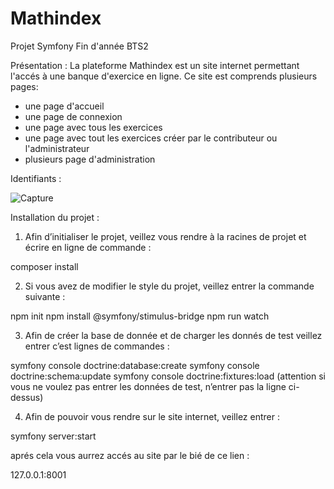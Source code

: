 # Mathindex
Projet Symfony Fin d'année BTS2 

Présentation :
La plateforme Mathindex est un site internet permettant l'accés à une banque d'exercice en ligne.
Ce site est comprends plusieurs pages:
- une page d'accueil
- une page de connexion
- une page avec tous les exercices
- une page avec tout les exercices créer par le contributeur ou l'administrateur
- plusieurs page d'administration


Identifiants :

![Capture](https://github.com/BR4NJO/Mathindex/assets/101703473/0d35cade-fb22-440b-958f-14f730b08756)


Installation du projet :

1. Afin d’initialiser le projet, veillez vous rendre à la racines de projet et écrire en ligne de commande :

composer install


2. Si vous avez de modifier le style du projet, veillez entrer la commande suivante :

npm init
npm install @symfony/stimulus-bridge
npm run watch

3. Afin de créer la base de donnée et de charger les donnés de test veillez entrer c’est lignes de commandes :

symfony console doctrine:database:create
symfony console doctrine:schema:update
symfony console doctrine:fixtures:load 
(attention si vous ne voulez pas entrer les données de test, n’entrer pas la ligne ci-dessus)

4. Afin de pouvoir vous rendre sur le site internet, veillez entrer :
 
symfony server:start

aprés cela vous aurrez accés au site par le bié de ce lien :

127.0.0.1:8001
